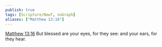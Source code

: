 ```yaml
---
publish: true
tags: [Scripture/NewT, noGraph]
aliases: ["Matthew 13:16"]
---
```

[Matthew 13:16](https://churchofjesuschrist.org/study/scriptures/nt/matt/13?lang=eng&id=p16#p16) But blessed are your eyes, for they see: and your ears, for they hear.
